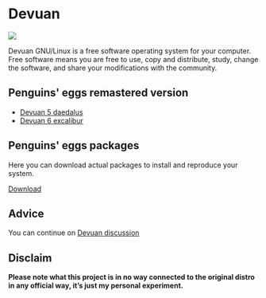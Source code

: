 # Devuan
![](/img/devuan.svg)

Devuan GNU/Linux is a free software operating system for your computer. Free software means you are free to use, copy and distribute, study, change the software, and share your modifications with the community.

## Penguins' eggs remastered version
* [Devuan 5 daedalus](/devuan/daedalus/)
* [Devuan 6 excalibur](/devuan/excalibur/)

## Penguins' eggs packages
Here you can download actual packages to install and reproduce your system.

[Download](https://penguins-eggs.net/basket/index.php?p=packages%2Fdebs)

## Advice

You can continue on [Devuan discussion](https://github.com/pieroproietti/penguins-blog/discussions/28)

## Disclaim
__Please note what this project is in no way connected to the original distro in any official way, it’s just my personal experiment.__

